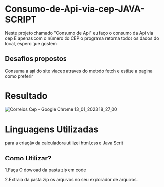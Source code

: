 # Consumo-de-Api-via-cep-JAVA-SCRIPT
Neste projeto chamado "Consumo de Api" eu faço o consumo da Api via cep E apenas com o número do CEP o programa retorna todos os dados do local, espero que gostem




## Desafios propostos
Consuma a  api do  site viacep atraves do metodo fetch e estiize a pagina como preferir

# Resultado
![Correios Cep - Google Chrome 13_01_2023 18_27_00](https://user-images.githubusercontent.com/110677262/212425021-8184d0f0-d6d5-4495-a30b-a492a5101752.png)


# Linguagens Utilizadas
para a criaçâo da calculadora utilizei html,css e Java Scrit

## Como Utilizar?
1.Faça O dowload da pasta zip em code

2.Extraia  da pasta zip os arquivos no seu explorador de arquivos.

